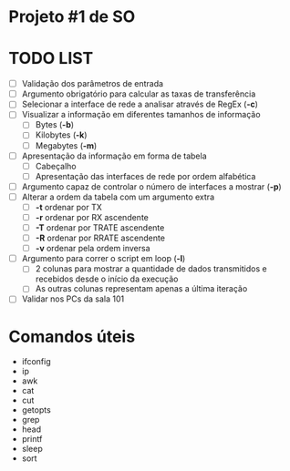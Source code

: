 # Projeto \#1 de SO


# TODO LIST
- [ ] Validação dos parâmetros de entrada
- [ ] Argumento obrigatório para calcular as taxas de transferência
- [ ] Selecionar a interface de rede a analisar através de RegEx (**-c**)
- [ ] Visualizar a informação em diferentes tamanhos de informação
	- [ ] Bytes (**-b**)
	- [ ] Kilobytes (**-k**)
	- [ ] Megabytes (**-m**)
- [ ] Apresentação da informação em forma de tabela
	- [ ] Cabeçalho
	- [ ] Apresentação das interfaces de rede por ordem alfabética
- [ ] Argumento capaz de controlar o número de interfaces a mostrar (**-p**)
- [ ] Alterar a ordem da tabela com um argumento extra
	- [ ] **-t** ordenar por TX
	- [ ] **-r** ordenar por RX ascendente
	- [ ] **-T** ordenar por TRATE ascendente
	- [ ] **-R** ordenar por RRATE ascendente
	- [ ] **-v** ordenar pela ordem inversa
- [ ] Argumento para correr o script em loop (**-l**)
	- [ ] 2 colunas para mostrar a quantidade de dados transmitidos e recebidos desde o início da execução 
	- [ ] As outras colunas representam apenas a última iteração
- [ ] Validar nos PCs da sala 101

# Comandos úteis
* ifconfig
* ip
* awk
* cat
* cut
* getopts
* grep
* head
* printf
* sleep
* sort
